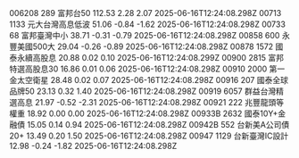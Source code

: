 006208	289	富邦台50	112.53	2.28	2.07	2025-06-16T12:24:08.298Z
00713	1133	元大台灣高息低波	51.06	-0.84	-1.62	2025-06-16T12:24:08.298Z
00733	68	富邦臺灣中小	38.71	-0.31	-0.79	2025-06-16T12:24:08.298Z
00858	600	永豐美國500大	29.04	-0.26	-0.89	2025-06-16T12:24:08.298Z
00878	1572	國泰永續高股息	20.88	0.02	0.10	2025-06-16T12:24:08.299Z
00900	2815	富邦特選高股息30	16.86	0.01	0.06	2025-06-16T12:24:08.298Z
00910	2000	第一金太空衛星	28.48	0.02	0.07	2025-06-16T12:24:08.298Z
00916	207	國泰全球品牌50	23.13	0.32	1.40	2025-06-16T12:24:08.298Z
00919	6057	群益台灣精選高息	21.97	-0.52	-2.31	2025-06-16T12:24:08.298Z
00921	222	兆豐龍頭等權重	18.92	0.00	0.00	2025-06-16T12:24:08.298Z
00933B	2632	國泰10Y+金融債	15.05	0.14	0.94	2025-06-16T12:24:08.298Z
00942B	552	台新美A公司債20+	13.49	0.20	1.50	2025-06-16T12:24:08.298Z
00947	1129	台新臺灣IC設計	12.98	-0.24	-1.82	2025-06-16T12:24:08.298Z